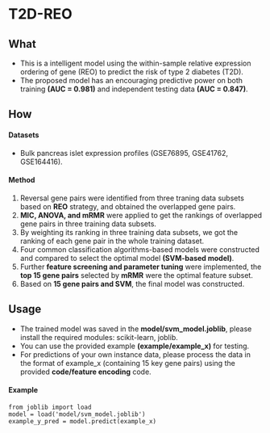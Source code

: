 # T2D-REO

## What

- This is a intelligent model using the within-sample relative expression ordering of gene (REO) to predict the risk of type 2 diabetes (T2D).
- The proposed model has an encouraging predictive power on both training **(AUC = 0.981)** and independent testing data **(AUC = 0.847)**.

## How

#### Datasets
- Bulk pancreas islet expression profiles (GSE76895, GSE41762, GSE164416).
#### Method
1.  Reversal gene pairs were identified from three traning data subsets based on **REO** strategy, and obtained the overlapped gene pairs.
2.  **MIC, ANOVA, and mRMR** were applied to get the rankings of overlapped gene pairs in three training data subsets.
3.  By weighting its ranking in three training data subsets, we got the ranking of each gene pair in the whole training dataset.
4.  Four common classification algorithms-based models were constructed and compared to select the optimal model **(SVM-based model)**.
5.  Further **feature screening and parameter tuning** were implemented, the **top 15 gene pairs** selected by **mRMR** were the optimal feature subset.
6.  Based on **15 gene pairs and SVM**, the final model was constructed.

## Usage

- The trained model was saved in the **model/svm_model.joblib**, please install the required modules: scikit-learn, joblib.
- You can use the provided example **(example/example_x)** for testing.
- For predictions of your own instance data, please process the data in the format of example_x (containing 15 key gene pairs) using the provided **code/feature encoding** code.

#### Example
```
from joblib import load
model = load('model/svm_model.joblib')
example_y_pred = model.predict(example_x)
```



